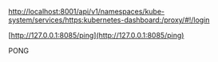 [http://localhost:8001/api/v1/namespaces/kube-system/services/https:kubernetes-dashboard:/proxy/\#!/login](http://localhost:8001/api/v1/namespaces/kube-system/services/https:kubernetes-dashboard:/proxy/#!/login)

[http://127.0.0.1:8085/ping](http://127.0.0.1:8085/ping)

PONG



